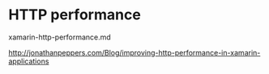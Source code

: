 # HTTP performance

xamarin-http-performance.md 

http://jonathanpeppers.com/Blog/improving-http-performance-in-xamarin-applications

